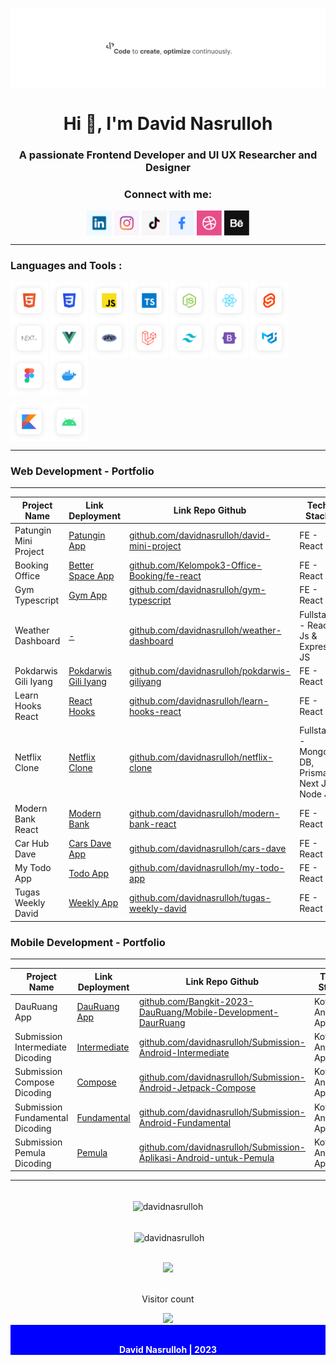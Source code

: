 ![file1](./img/davidHeader.png)

<h1 align="center">Hi 👋, I'm David Nasrulloh</h1>
<h3 align="center">A passionate Frontend Developer and UI UX Researcher and Designer</h3>

<h3 align="center">Connect with me:</h3>
<p align="center">
	<a href="https://linkedin.com/in/davidnasrulloh" target="_blank"><img align="center" src="./img/icon-sosmed/linkedin.png" alt="davidnasrulloh" height="40" width="40" /></a>
	<a href="https://instagram.com/davidnasrulloh_" target="_blank"><img align="center" src="./img/icon-sosmed/instagram.png" alt="davidnasrulloh_" height="40" width="40" /></a>
	<a href="https://www.tiktok.com/@davidnasrulloh" target="_blank"><img align="center" src="./img/icon-sosmed/tiktok.png" alt="davidnasrulloh" height="40" width="40" /></a>
	<a href="https://www.facebook.com/nasrullohdavid/" target="_blank"><img align="center" src="./img/icon-sosmed/facebook.png" alt="nasrullohdavid" height="40" width="40" /></a>
	<a href="https://dribbble.com/davidnasrulloh" target="_blank"><img align="center" src="./img/icon-sosmed/dribble.png" alt="davidnasrulloh" height="40" width="40" /></a>
	<a href="https://www.behance.net/davidnasrulloh" target="_blank"><img align="center" src="./img/icon-sosmed/behance.png" alt="davidnasrulloh" height="40" width="40" /></a>
</p>

---

### Languages and Tools :

<p align="left">
	<a href="#" target="__blank"><img align="center" src="./img/icon-tech/html5.png" alt="davidnasrulloh" height="60" width="60" /></a>
	<a href="#" target="_blank"><img align="center" src="./img/icon-tech/css.png" alt="davidnasrulloh" height="60" width="60" /></a>
	<a href="#" target="_blank"><img align="center" src="./img/icon-tech/js.png" alt="davidnasrulloh" height="60" width="60" /></a>
	<a href="#" target="_blank"><img align="center" src="./img/icon-tech/typescript.png" alt="davidnasrulloh" height="60" width="60" /></a>
	<a href="#" target="_blank"><img align="center" src="./img/icon-tech/nodejs.png" alt="davidnasrulloh" height="60" width="60" /></a>
	<a href="#" target="_blank"><img align="center" src="./img/icon-tech/reactjs.png" alt="davidnasrulloh" height="60" width="60" /></a>
	<a href="#" target="_blank"><img align="center" src="./img/icon-tech/sveltejs.png" alt="davidnasrulloh" height="60" width="60" /></a>
	<a href="#" target="_blank"><img align="center" src="./img/icon-tech/nextjs.png" alt="davidnasrulloh" height="60" width="60" /></a>
	<a href="#" target="_blank"><img align="center" src="./img/icon-tech/vuejs.png" alt="davidnasrulloh" height="60" width="60" /></a>
	<a href="#" target="_blank"><img align="center" src="./img/icon-tech/php.png" alt="davidnasrulloh" height="60" width="60" /></a>
	<a href="#" target="_blank"><img align="center" src="./img/icon-tech/laravel.png" alt="davidnasrulloh" height="60" width="60" /></a>
	<a href="#" target="_blank"><img align="center" src="./img/icon-tech/tailwind.png" alt="davidnasrulloh" height="60" width="60" /></a>
	<a href="#" target="_blank"><img align="center" src="./img/icon-tech/bootstrap5.png" alt="davidnasrulloh" height="60" width="60" /></a>
	<a href="#" target="_blank"><img align="center" src="./img/icon-tech/material-ui.png" alt="davidnasrulloh" height="60" width="60" /></a>
	<a href="#" target="_blank"><img align="center" src="./img/icon-tech/figma.png" alt="davidnasrulloh" height="60" width="60" /></a>
	<a href="#" target="_blank"><img align="center" src="./img/icon-tech/docker.png" alt="davidnasrulloh" height="60" width="60" /></a>
</p>

<p align="left">
	<a href="#" target="_blank"><img align="center" src="./img/icon-tech/kotlin.png" alt="davidnasrulloh" height="60" width="60" /></a>
	<a href="#" target="_blank"><img align="center" src="./img/icon-tech/android.png" alt="davidnasrulloh" height="60" width="60" /></a>
</p>

---

### Web Development - Portfolio

---

| Project Name          | Link Deployment                                                 | Link Repo Github                                                                                     | Tech Stack                                     |
| --------------------- | --------------------------------------------------------------- | ---------------------------------------------------------------------------------------------------- | ---------------------------------------------- |
| Patungin Mini Project | [Patungin App](https://patungin-miniproject-david.netlify.app/) | [github.com/davidnasrulloh/david-mini-project](https://github.com/davidnasrulloh/david-mini-project) | FE - React Js                                  |
| Booking Office        | [Better Space App](https://betterspace.netlify.app/)            | [github.com/Kelompok3-Office-Booking/fe-react](https://github.com/Kelompok3-Office-Booking/fe-react) | FE - React Js                                  |
| Gym Typescript        | [Gym App](https://belajar-typescript.netlify.app/)              | [github.com/davidnasrulloh/gym-typescript](https://github.com/davidnasrulloh/gym-typescript)         | FE - React Js                                  |
| Weather Dashboard     | [-]()                                                           | [github.com/davidnasrulloh/weather-dashboard](https://github.com/davidnasrulloh/weather-dashboard)   | Fullstack - React Js & Express JS              |
| Pokdarwis Gili Iyang  | [Pokdarwis Gili Iyang](https://giliiyang-banraas.netlify.app)   | [github.com/davidnasrulloh/pokdarwis-giliyang](https://github.com/davidnasrulloh/pokdarwis-giliyang) | FE - React Js                                  |
| Learn Hooks React     | [React Hooks](https://learn-react-hooks-david.netlify.app/)     | [github.com/davidnasrulloh/learn-hooks-react](https://github.com/davidnasrulloh/learn-hooks-react)   | FE - React Js                                  |
| Netflix Clone         | [Netflix Clone](https://netflix-clone-david.vercel.app/)        | [github.com/davidnasrulloh/netflix-clone](https://github.com/davidnasrulloh/netflix-clone)           | Fullstack - Mongo DB, Prisma, Next Js, Node Js |
| Modern Bank React     | [Modern Bank](https://modern-bank-david.netlify.app/)           | [github.com/davidnasrulloh/modern-bank-react](https://github.com/davidnasrulloh/modern-bank-react)   | FE - React Js                                  |
| Car Hub Dave          | [Cars Dave App](https://cars-dave-nextjs.vercel.app/)           | [github.com/davidnasrulloh/cars-dave](https://github.com/davidnasrulloh/cars-dave)                   | FE - React Js                                  |
| My Todo App           | [Todo App](https://todo-dave.netlify.app/)                      | [github.com/davidnasrulloh/my-todo-app](https://github.com/davidnasrulloh/my-todo-app)               | FE - React Js                                  |
| Tugas Weekly David    | [Weekly App](https://tugas-weekly-david.netlify.app/)           | [github.com/davidnasrulloh/tugas-weekly-david](https://github.com/davidnasrulloh/tugas-weekly-david) | FE - React Js                                  |

### Mobile Development - Portfolio

---

| Project Name                     | Link Deployment                                                                                             | Link Repo Github                                                                                                                                 | Tech Stack           |
| -------------------------------- | ----------------------------------------------------------------------------------------------------------- | ------------------------------------------------------------------------------------------------------------------------------------------------ | -------------------- |
| DauRuang App                     | [DauRuang App](https://github.com/Bangkit-2023-DauRuang/Mobile-Development-DaurRuang/releases/tag/dauruang) | [github.com/Bangkit-2023-DauRuang/Mobile-Development-DaurRuang](https://github.com/Bangkit-2023-DauRuang/Mobile-Development-DaurRuang)           | Kotlin - Android App |
| Submission Intermediate Dicoding | [Intermediate](https://github.com/davidnasrulloh/Submission-Android-Intermediate/releases/tag/v0.0.1)       | [github.com/davidnasrulloh/Submission-Android-Intermediate](https://github.com/davidnasrulloh/Submission-Android-Intermediate)                   | Kotlin - Android App |
| Submission Compose Dicoding      | [Compose](https://github.com/davidnasrulloh/Submission-Android-Jetpack-Compose/releases/tag/v1.0.0)         | [github.com/davidnasrulloh/Submission-Android-Jetpack-Compose](https://github.com/davidnasrulloh/Submission-Android-Jetpack-Compose)             | Kotlin - Android App |
| Submission Fundamental Dicoding  | [Fundamental](https://github.com/davidnasrulloh/Submission-Android-Fundamental/releases/tag/v0.0.1)         | [github.com/davidnasrulloh/Submission-Android-Fundamental](https://github.com/davidnasrulloh/Submission-Android-Fundamental)                     | Kotlin - Android App |
| Submission Pemula Dicoding       | [Pemula](https://github.com/davidnasrulloh/Submission-Aplikasi-Android-untuk-Pemula/releases/tag/0.0.1)     | [github.com/davidnasrulloh/Submission-Aplikasi-Android-untuk-Pemula](https://github.com/davidnasrulloh/Submission-Aplikasi-Android-untuk-Pemula) | Kotlin - Android App |

---

<div align="center"> <br/> <img align="center" src="https://github-readme-stats-eight-theta.vercel.app/api/top-langs?username=davidnasrulloh&show_icons=true&locale=en&layout=compact&theme=tokyonight" alt="davidnasrulloh" /></div>

<p align="center"> <br/> &nbsp;<img align="center" src="https://github-readme-stats-eight-theta.vercel.app/api?username=davidnasrulloh&show_icons=true&locale=en&theme=tokyonight" alt="davidnasrulloh" /></p>

<div align="center">
	<br/>
	<a href="https://github.com/davidnasrulloh">
	<img src="https://github-readme-streak-stats.herokuapp.com?user=davidnasrulloh&theme=dark&hide_border=true&border_radius=5&date_format=M%20j%5B%2C%20Y%5D"/>
	</a>
</div>

<div align="center"> 
	<br/>
	<p>Visitor count</p>
	<a href="https://github.com/davidnasrulloh">
  	<img src="https://profile-counter.glitch.me/davidnasrulloh/count.svg" />
	</a>
</div>

<div align="center" style="color: white; background-color: blue; font-weight: bold;" > 
	<br/>
	<p>David Nasrulloh | 2023</p>
</div>

